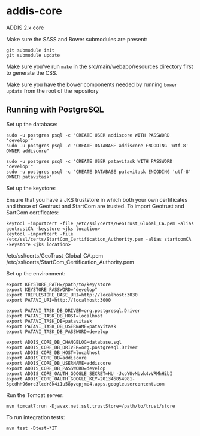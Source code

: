 addis-core
==========

ADDIS 2.x core

Make sure the SASS and Bower submodules are present:

    git submodule init
    git submodule update

Make sure you've run `make` in the src/main/webapp/resources directory first to generate the CSS.

Make sure you have the bower components needed by running `bower update` from the root of the repository

Running with PostgreSQL
-----------------------

Set up the database:

```
sudo -u postgres psql -c "CREATE USER addiscore WITH PASSWORD 'develop'"
sudo -u postgres psql -c "CREATE DATABASE addiscore ENCODING 'utf-8' OWNER addiscore"

sudo -u postgres psql -c "CREATE USER patavitask WITH PASSWORD 'develop'"
sudo -u postgres psql -c "CREATE DATABASE patavitask ENCODING 'utf-8' OWNER patavitask"

```

Set up the keystore:

Ensure that you have a JKS truststore in which both your own certificates and those of Geotrust and StartCom are trusted.
To import Geotrust and SartCom certificates:

```
keytool -importcert -file /etc/ssl/certs/GeoTrust_Global_CA.pem -alias geotrustCA -keystore <jks location>
keytool -importcert -file /etc/ssl/certs/StartCom_Certification_Authority.pem -alias startcomCA -keystore <jks location>
```

/etc/ssl/certs/GeoTrust_Global_CA.pem
/etc/ssl/certs/StartCom_Certification_Authority.pem

Set up the environment:

```
export KEYSTORE_PATH=/path/to/key/store
export KEYSTORE_PASSWORD="develop"
export TRIPLESTORE_BASE_URI=http://localhost:3030
export PATAVI_URI=http://localhost:3000

export PATAVI_TASK_DB_DRIVER=org.postgresql.Driver
export PATAVI_TASK_DB_HOST=localhost
export PATAVI_TASK_DB=patavitask
export PATAVI_TASK_DB_USERNAME=patavitask
export PATAVI_TASK_DB_PASSWORD=develop

export ADDIS_CORE_DB_CHANGELOG=database.sql
export ADDIS_CORE_DB_DRIVER=org.postgresql.Driver
export ADDIS_CORE_DB_HOST=localhost
export ADDIS_CORE_DB=addiscore
export ADDIS_CORE_DB_USERNAME=addiscore
export ADDIS_CORE_DB_PASSWORD=develop
export ADDIS_CORE_OAUTH_GOOGLE_SECRET=HU_-JxoYUvMbvk4vVRMhHibI
export ADDIS_CORE_OAUTH_GOOGLE_KEY=201346854981-3pcdhh96orc3lcdr8k4i1u58pvepjme4.apps.googleusercontent.com
```

Run the Tomcat server:

```
mvn tomcat7:run -Djavax.net.ssl.trustStore=/path/to/trust/store
```

To run integration tests:
```
mvn test -Dtest=*IT
```

